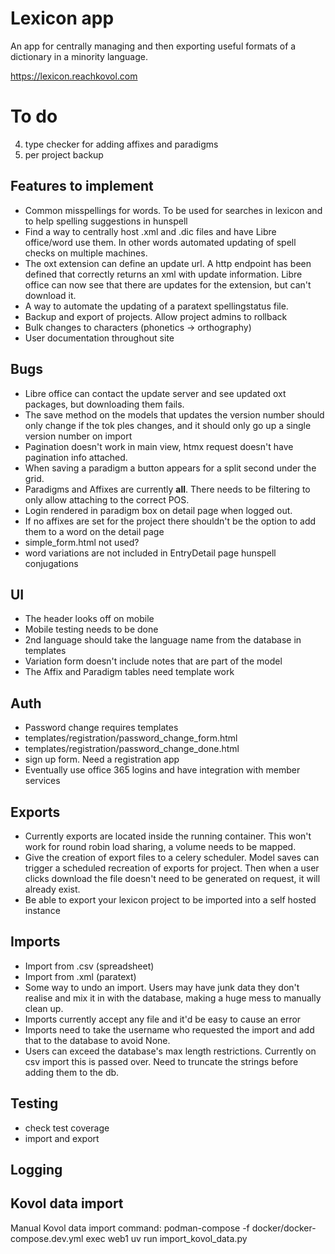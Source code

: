 # Lexicon app

An app for centrally managing and then exporting useful formats of a dictionary in a minority language.

https://lexicon.reachkovol.com

# To do
4. type checker for adding affixes and paradigms
6. per project backup

## Features to implement
- Common misspellings for words. To be used for searches in lexicon and to help spelling suggestions in hunspell
- Find a way to centrally host .xml and .dic files and have Libre office/word use them. In other words automated updating of spell checks on multiple machines.
- The oxt extension can define an update url. A http endpoint has been defined that correctly returns an xml with update information. Libre office can now see that there are updates for the extension, but can't download it.
- A way to automate the updating of a paratext spellingstatus file.
- Backup and export of projects. Allow project admins to rollback
- Bulk changes to characters (phonetics -> orthography)
- User documentation throughout site

  
## Bugs
- Libre office can contact the update server and see updated oxt packages, but downloading them fails.
- The save method on the models that updates the version number should only change if the tok ples changes, and it should only go up a single version number on import
- Pagination doesn't work in main view, htmx request doesn't have pagination info attached.
- When saving a paradigm a button appears for a split second under the grid.
- Paradigms and Affixes are currently __all__. There needs to be filtering to only allow attaching to the correct POS.
- Login rendered in paradigm box on detail page when logged out.
- If no affixes are set for the project there shouldn't be the option to add them to a word on the detail page
- simple_form.html not used?
- word variations are not included in EntryDetail page hunspell conjugations

## UI
- The header looks off on mobile
- Mobile testing needs to be done
- 2nd language should take the language name from the database in templates
- Variation form doesn't include notes that are part of the model
- The Affix and Paradigm tables need template work

## Auth
- Password change requires templates
- templates/registration/password_change_form.html
- templates/registration/password_change_done.html
- sign up form. Need a registration app
- Eventually use office 365 logins and have integration with member services

## Exports
- Currently exports are located inside the running container. This won't work for round robin load sharing, a volume needs to be mapped.
- Give the creation of export files to a celery scheduler. Model saves can trigger a scheduled recreation of exports for project. Then when a user clicks download the file doesn't need to be generated on request, it will already exist.
- Be able to export your lexicon project to be imported into a self hosted instance

## Imports
- Import from .csv (spreadsheet)
- Import from .xml (paratext)
- Some way to undo an import. Users may have junk data they don't realise and mix it in with the database, making a huge mess to manually clean up.
- Imports currently accept any file and it'd be easy to cause an error
- Imports need to take the username who requested the import and add that to the database to avoid None.
- Users can exceed the database's max length restrictions. Currently on csv import this is passed over. Need to truncate the strings before adding them to the db.


## Testing
- check test coverage
- import and export

## Logging

## Kovol data import
Manual Kovol data import command:
podman-compose -f docker/docker-compose.dev.yml exec web1 uv run import_kovol_data.py
